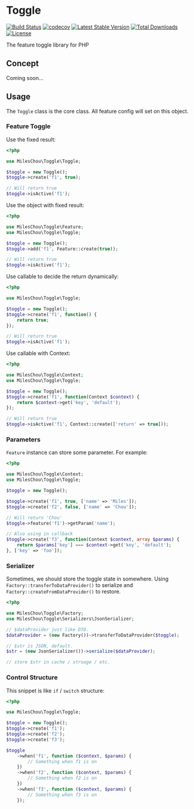 # Toggle

[![Build Status](https://travis-ci.com/MilesChou/toggle.svg?branch=master)](https://travis-ci.com/MilesChou/toggle)
[![codecov](https://codecov.io/gh/MilesChou/toggle/branch/master/graph/badge.svg)](https://codecov.io/gh/MilesChou/toggle)
[![Latest Stable Version](https://poser.pugx.org/MilesChou/toggle/v/stable)](https://packagist.org/packages/MilesChou/toggle)
[![Total Downloads](https://poser.pugx.org/MilesChou/toggle/d/total.svg)](https://packagist.org/packages/MilesChou/toggle)
[![License](https://poser.pugx.org/MilesChou/toggle/license)](https://packagist.org/packages/MilesChou/toggle)

The feature toggle library for PHP

## Concept

Coming soon...

## Usage

The `Toggle` class is the core class. All feature config will set on this object.

### Feature Toggle

Use the fixed result:

```php
<?php

use MilesChou\Toggle\Toggle;

$toggle = new Toggle();
$toggle->create('f1', true);

// Will return true
$toggle->isActive('f1');
```

Use the object with fixed result:

```php
<?php

use MilesChou\Toggle\Feature;
use MilesChou\Toggle\Toggle;

$toggle = new Toggle();
$toggle->add('f1', Feature::create(true));

// Will return true
$toggle->isActive('f1');
```

Use callable to decide the return dynamically:

```php
<?php

use MilesChou\Toggle\Toggle;

$toggle = new Toggle();
$toggle->create('f1', function() {
    return true;
});

// Will return true
$toggle->isActive('f1');
```

Use callable with Context:

```php
<?php

use MilesChou\Toggle\Context;
use MilesChou\Toggle\Toggle;

$toggle = new Toggle();
$toggle->create('f1', function(Context $context) {
    return $context->get('key', 'default');
});

// Will return true
$toggle->isActive('f1', Context::create(['return' => true]));
```

### Parameters

`Feature` instance can store some parameter. For example:

```php
<?php

use MilesChou\Toggle\Context;
use MilesChou\Toggle\Toggle;

$toggle = new Toggle();

$toggle->create('f1', true, ['name' => 'Miles']);
$toggle->create('f2', false, ['name' => 'Chou']);

// Will return 'Chou'
$toggle->feature('f1')->getParam('name');

// Also using in callback
$toggle->create('f3', function(Context $context, array $params) {
    return $params['key'] === $context->get('key', 'default');
}, ['key' => 'foo']);
```

### Serializer

Sometimes, we should store the toggle state in somewhere. Using `Factory::transferToDataProvider()` to serialize and `Factory::createFromDataProvider()` to restore.

```php
<?php

use MilesChou\Toggle\Factory;
use MilesChou\Toggle\Serializers\JsonSerializer;

// $dataProvider just like DTO.
$dataProvider = (new Factory())->transferToDataProvider($toggle);

// $str is JSON, default. 
$str = (new JsonSerializer())->serialize($dataProvider);

// store $str in cache / stroage / etc.
```

### Control Structure

This snippet is like `if` / `switch` structure:

```php
<?php

use MilesChou\Toggle\Toggle;

$toggle = new Toggle();
$toggle->create('f1');
$toggle->create('f2');
$toggle->create('f3');

$toggle
    ->when('f1', function ($context, $params) {
        // Something when f1 is on
    })
    ->when('f2', function ($context, $params) {
        // Something when f2 is on
    })
    ->when('f3', function ($context, $params) {
        // Something when f3 is on
    });
```
